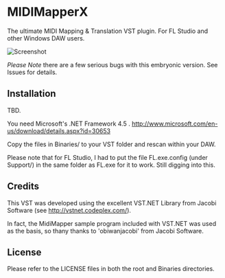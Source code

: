 MIDIMapperX
===========

The ultimate MIDI Mapping &amp; Translation VST plugin.  For FL Studio and other Windows DAW users.

![Screenshot](https://raw.github.com/LeifBloomquist/MIDIMapperX/master/Screenshots/MidiMapperX_V2.png)

*Please Note* there are a few serious bugs with this embryonic version.  See Issues for details.

Installation
------------
TBD.

You need Microsoft's .NET Framework 4.5 . 
http://www.microsoft.com/en-us/download/details.aspx?id=30653  

Copy the files in Binaries/ to your VST folder and rescan within your DAW.

Please note that for FL Studio, I had to put the file FL.exe.config (under Support/) in the same folder as FL.exe for it to work.  Still digging into this. 


Credits
-------
This VST was developed using the excellent VST.NET Library from Jacobi Software (see http://vstnet.codeplex.com/).

In fact, the MidiMapper sample program included with VST.NET was used as the basis, so thany thanks to 'obiwanjacobi' from Jacobi Software.

License
-------
Please refer to the LICENSE files in both the root and Binaries directories.
